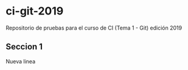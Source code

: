 # ci-git-2019
Repositorio de pruebas para el curso de CI (Tema 1 - Git) edición 2019

## Seccion 1

Nueva linea

